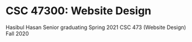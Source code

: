 # CSC 47300: Website Design
Hasibul Hasan Senior graduating Spring 2021 CSC 473 (Website Design) Fall 2020
